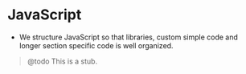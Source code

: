 # JavaScript

- We structure JavaScript so that libraries, custom simple code and longer section specific code is well organized.

> @todo This is a stub.
